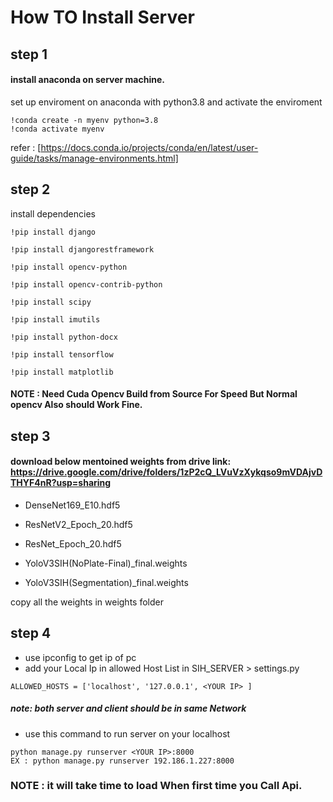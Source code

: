 # How TO Install Server
## step 1
#### install anaconda on server machine.
set up enviroment on anaconda with python3.8
and activate the enviroment
```
!conda create -n myenv python=3.8 
!conda activate myenv
```
refer : [https://docs.conda.io/projects/conda/en/latest/user-guide/tasks/manage-environments.html]


## step 2
install dependencies
```
!pip install django

!pip install djangorestframework

!pip install opencv-python

!pip install opencv-contrib-python

!pip install scipy

!pip install imutils

!pip install python-docx

!pip install tensorflow

!pip install matplotlib
```

#### NOTE : Need Cuda Opencv Build from Source For Speed But Normal opencv Also should Work Fine.


## step 3
#### download below mentoined weights from drive link: https://drive.google.com/drive/folders/1zP2cQ_LVuVzXykqso9mVDAjvDTHYF4nR?usp=sharing

* DenseNet169_E10.hdf5

* ResNetV2_Epoch_20.hdf5

* ResNet_Epoch_20.hdf5

* YoloV3SIH(NoPlate-Final)_final.weights

* YoloV3SIH(Segmentation)_final.weights

copy all the weights in weights folder

## step 4
* use ipconfig to get ip of pc
* add your Local Ip in allowed Host List in SIH_SERVER > settings.py 
```
ALLOWED_HOSTS = ['localhost', '127.0.0.1', <YOUR IP> ]
```
##### note: both server and client should be in same Network

* use this command to run server on your localhost
```
python manage.py runserver <YOUR IP>:8000
EX : python manage.py runserver 192.186.1.227:8000
```
### NOTE : it will take time to load When first time you Call Api.

